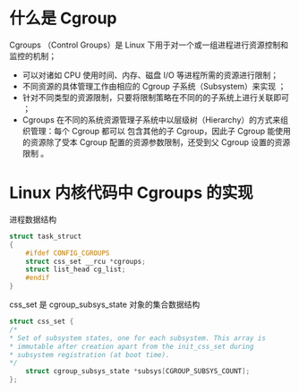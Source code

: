 # 什么是 Cgroup

Cgroups （Control Groups）是 Linux 下用于对一个或一组进程进行资源控制和监控的机制；

+ 可以对诸如 CPU 使用时间、内存、磁盘 I/O 等进程所需的资源进行限制；
+ 不同资源的具体管理工作由相应的 Cgroup 子系统（Subsystem）来实现 ；
+ 针对不同类型的资源限制，只要将限制策略在不同的的子系统上进行关联即可 ；
+ Cgroups 在不同的系统资源管理子系统中以层级树（Hierarchy）的方式来组织管理：每个 Cgroup 都可以 包含其他的子 Cgroup，因此子 Cgroup 能使用的资源除了受本 Cgroup 配置的资源参数限制，还受到父 Cgroup 设置的资源限制 。



# Linux 内核代码中 Cgroups 的实现

进程数据结构

```c 
struct task_struct
{
	#ifdef CONFIG_CGROUPS
	struct css_set __rcu *cgroups;
	struct list_head cg_list;
	#endif
}
```

css_set 是 cgroup_subsys_state 对象的集合数据结构

```c
struct css_set {
/*
* Set of subsystem states, one for each subsystem. This array is
* immutable after creation apart from the init_css_set during
* subsystem registration (at boot time).
*/
	struct cgroup_subsys_state *subsys[CGROUP_SUBSYS_COUNT];
};
```

